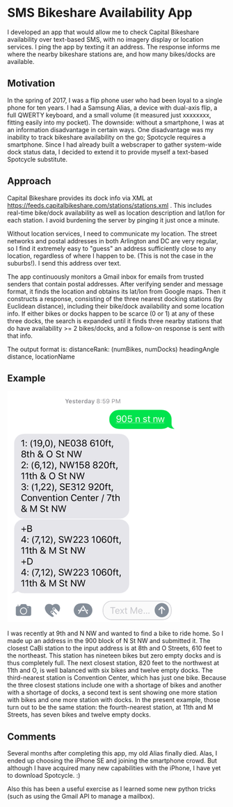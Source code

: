 # SMS Bikeshare Availability App

I developed an app that would allow me to check Capital Bikeshare availability over text-based SMS, with no imagery display or location services. I ping the app by texting it an address. The response informs me where the nearby bikeshare stations are, and how many bikes/docks are available.

## Motivation

In the spring of 2017, I was a flip phone user who had been loyal to a single phone for ten years. I had a Samsung Alias, a device with dual-axis flip, a full QWERTY keyboard, and a small volume (it measured just xxxxxxxx, fitting easily into my pocket). The downside: without a smartphone, I was at an information disadvantage in certain ways. One disadvantage was my inability to track bikeshare availability on the go; Spotcycle requires a smartphone. Since I had already built a webscraper to gather system-wide dock status data, I decided to extend it to provide myself a text-based Spotcycle substitute.

## Approach

Capital Bikeshare provides its dock info via XML at https://feeds.capitalbikeshare.com/stations/stations.xml . This includes real-time bike/dock availability as well as location description and lat/lon for each station. I avoid burdening the server by pinging it just once a minute.

Without location services, I need to communicate my location. The street networks and postal addresses in both Arlington and DC are very regular, so I find it extremely easy to "guess" an address sufficiently close to any location, regardless of where I happen to be. (This is not the case in the suburbs!). I send this address over text.

The app continuously monitors a Gmail inbox for emails from trusted senders that contain postal addresses. After verifying sender and message format, it finds the location and obtains its lat/lon from Google maps. Then it constructs a response, consisting of the three nearest docking stations (by Euclidean distance), including their bike/dock availability and some location info. If either bikes or docks happen to be scarce (0 or 1) at any of these three docks, the search is expanded until it finds three nearby stations that do have availability >= 2 bikes/docks, and a follow-on response is sent with that info.

The output format is:
distanceRank: (numBikes, numDocks) headingAngle distance, locationName

## Example

![screenshot](screenshot_SMS_Bikeshare_App.png?raw=true)

I was recently at 9th and N NW and wanted to find a bike to ride home. So I made up an address in the 900 block of N St NW and submitted it. The closest CaBi station to the input address is at 8th and O Streets, 610 feet to the northeast. This station has nineteen bikes but zero empty docks and is thus completely full. The next closest station, 820 feet to the northwest at 11th and O, is well balanced with six bikes and twelve empty docks. The third-nearest station is Convention Center, which has just one bike. Because the three closest stations include one with a shortage of bikes and another with a shortage of docks, a second text is sent showing one more station with bikes and one more station with docks. In the present example, those turn out to be the same station: the fourth-nearest station, at 11th and M Streets, has seven bikes and twelve empty docks.



## Comments

Several months after completing this app, my old Alias finally died. Alas, I ended up choosing the iPhone SE and joining the smartphone crowd. But although I have acquired many new capabilities with the iPhone, I have yet to download Spotcycle. :)

Also this has been a useful exercise as I learned some new python tricks (such as using the Gmail API to manage a mailbox).